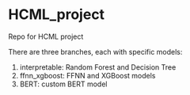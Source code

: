 # HCML_project
Repo for HCML project

There are three branches, each with specific models:

1) interpretable: Random Forest and Decision Tree
2) ffnn_xgboost: FFNN and XGBoost models
3) BERT: custom BERT model
